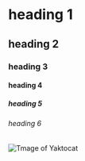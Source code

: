 # heading 1
## heading 2
### heading 3
#### heading 4
##### heading 5
###### heading 6 


![Tmage of Yaktocat](https://octodex.github.com/images/yaktocat.png)

